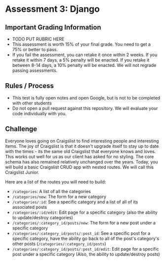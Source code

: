 # Assessment 3: Django

## Important Grading Information
* TODO PUT RUBRIC HERE
* This assessment is worth 15% of your final grade. You need to get a 75% or better to pass.
* If you fail the assessment, you can retake it once within 2 weeks. If you retake it within 7 days, a 5% penalty will be enacted. If you retake it between 8-14 days, a 10% penalty will be enacted. We will not regrade passing assessments.

## Rules / Process
* This test is fully open notes and open Google, but is not to be completed with other students
* Do not open a pull request against this repository. We will evaluate your code individually with you.

## Challenge
Everyone loves going on Craigslist to find interesting people and interesting items. The joy of Craigslist is that it doesn't upgrade itself to stay up to date with the times - its the same old Craigslist that everyone knows and loves. This works out well for us as our client has asked for no styling. The core schema has also remained relatively unchanged over the years. Today, you will build a basic Craigslist CRUD app with nested routes. We will call this Craigslist Junior.

Here are a list of the routes you will need to build:
* `/categories`: A list of all the categories
* `/categories/new`: The form for a new category
* `/categories/:id`: See a specific category and a list of all of its associated posts
* `/categories/:id/edit`: Edit page for a specific category (also the ability to update/destroy categories)
* `/categories/:category_id/posts/new`: The form for a new post under a specific category
* `/categories/:category_id/posts/:post_id`: See a specific post for a specific category, have the ability go back to all of the post's category's other posts (`/categories/:category_id/posts`)
* `/categories/:category_id/posts/:post_id/edit`: Edit page for a specific post under a specific category (Also, the ability to update/destroy posts)
